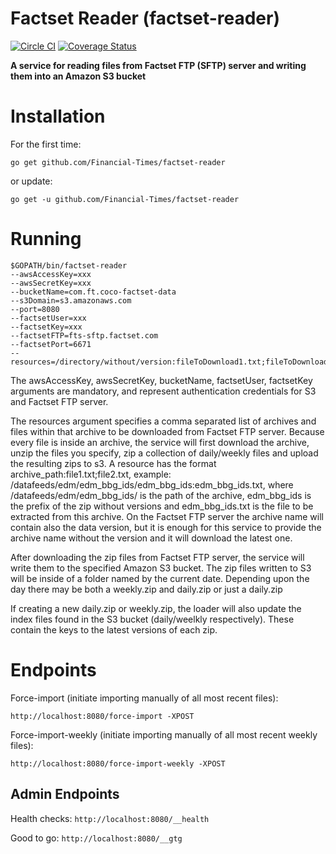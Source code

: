 # Factset Reader (factset-reader)

[![Circle CI](https://circleci.com/gh/Financial-Times/factset-reader/tree/master.png?style=shield)](https://circleci.com/gh/Financial-Times/factset-reader/tree/master) [![Coverage Status](https://coveralls.io/repos/github/Financial-Times/factset-reader/badge.svg)](https://coveralls.io/github/Financial-Times/factset-reader)

__A service for reading files from Factset FTP (SFTP) server and writing them into an Amazon S3 bucket__

# Installation

For the first time:

`go get github.com/Financial-Times/factset-reader`

or update:

`go get -u github.com/Financial-Times/factset-reader`

# Running

```
$GOPATH/bin/factset-reader
--awsAccessKey=xxx
--awsSecretKey=xxx
--bucketName=com.ft.coco-factset-data
--s3Domain=s3.amazonaws.com
--port=8080
--factsetUser=xxx
--factsetKey=xxx
--factsetFTP=fts-sftp.factset.com
--factsetPort=6671
--resources=/directory/without/version:fileToDownload1.txt;fileToDownload2.txt
```

The awsAccessKey, awsSecretKey, bucketName, factsetUser, factsetKey arguments are mandatory, and represent authentication credentials for S3 and Factset FTP server. 

The resources argument specifies a comma separated list of archives and files within that archive to be downloaded from Factset FTP server. Because every file is inside an archive, the service will first download the archive, unzip the files you specify, zip a collection of daily/weekly files and upload the resulting zips to s3. A resource has the format archive_path:file1.txt;file2.txt, example: /datafeeds/edm/edm_bbg_ids/edm_bbg_ids:edm_bbg_ids.txt, where  /datafeeds/edm/edm_bbg_ids/ is the path of the archive, edm_bbg_ids is the prefix of the zip without versions and edm_bbg_ids.txt is the file to be extracted from this archive. On the Factset FTP server the archive name will contain also the data version, but it is enough for this service to provide the archive name without the version and it will download the latest one.

After downloading the zip files from Factset FTP server, the service will write them to the specified Amazon S3 bucket. The zip files written to S3 will be inside of a folder named by the current date. Depending upon the day there may be both a weekly.zip and daily.zip or just a daily.zip

If creating a new daily.zip or weekly.zip, the loader will also update the index files found in the S3 bucket (daily/weelkly respectively).  These contain the keys to the latest versions of each zip.

# Endpoints

Force-import (initiate importing manually of all most recent files):

`http://localhost:8080/force-import -XPOST`

Force-import-weekly (initiate importing manually of all most recent weekly files):

`http://localhost:8080/force-import-weekly -XPOST`

## Admin Endpoints
Health checks: `http://localhost:8080/__health`

Good to go: `http://localhost:8080/__gtg`
